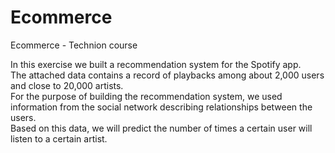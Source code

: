 # Ecommerce
Ecommerce - Technion course

In this exercise we built a recommendation system for the Spotify app. <br>
The attached data contains a record of playbacks among about 2,000 users and close to 20,000 artists.<br>
For the purpose of building the recommendation system, we used information from the social network describing relationships between the users.<br>
Based on this data, we will predict the number of times a certain user will listen to a certain artist.<br>
